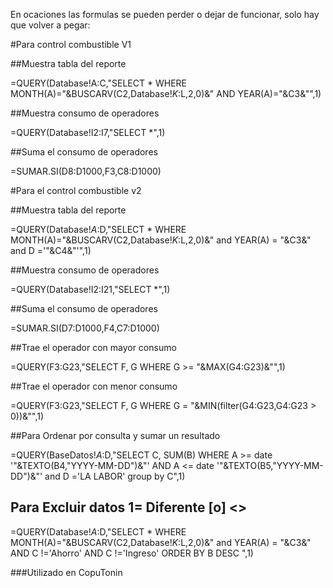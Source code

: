En ocaciones las formulas se pueden perder o dejar de funcionar, solo hay que volver a pegar:

#Para control combustible V1

##Muestra tabla del reporte

=QUERY(Database!A:C,"SELECT * WHERE MONTH(A)="&BUSCARV(C2,Database!$K:$L,2,0)&" AND YEAR(A)="&C3&"",1)

##Muestra consumo de operadores

=QUERY(Database!I2:I7,"SELECT *",1)

##Suma el consumo de operadores

=SUMAR.SI(D8:D1000,F3,C8:D1000)


#Para el control combustible v2

##Muestra tabla del reporte

=QUERY(Database!$A:$D,"SELECT * WHERE MONTH(A)="&BUSCARV(C2,Database!$K:$L,2,0)&" and YEAR(A) = "&C3&" and D ='"&C4&"'",1)

##Muestra consumo de operadores

=QUERY(Database!I2:I21,"SELECT *",1)

##Suma el consumo de operadores

=SUMAR.SI(D7:D1000,F4,C7:D1000)

##Trae el operador con mayor consumo

=QUERY(F3:G23,"SELECT F, G WHERE G >= "&MAX(G4:G23)&"",1)

##Trae el operador con menor consumo

=QUERY(F3:G23,"SELECT F, G WHERE G = "&MIN(filter(G4:G23,G4:G23 > 0))&"",1)

##Para Ordenar por consulta y sumar un resultado

=QUERY(BaseDatos!$A:$D,"SELECT C, SUM(B) WHERE A >= date '"&TEXTO(B4,"YYYY-MM-DD")&"' AND A <= date '"&TEXTO(B5,"YYYY-MM-DD")&"' and D ='LA LABOR' group by C",1)

## Para Excluir datos 1= Diferente [o] <>
=QUERY(Database!$A:$D,"SELECT * WHERE MONTH(A)="&BUSCARV(C2,Database!$K:$L,2,0)&" and YEAR(A) = "&C3&" AND C !='Ahorro' AND C !='Ingreso' ORDER BY B DESC  ",1)


###Utilizado en CopuTonin
